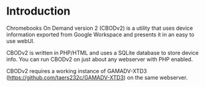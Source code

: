 # Introduction
Chromebooks On Demand version 2 (CBODv2) is a utility that uses device information exported from Google Workspace and presents it in an easy to use webUI.

CBODv2 is written in PHP/HTML and uses a SQLite database to store device info. You can run CBODv2 on just about any webserver with PHP enabled.

CBODv2 requires a working instance of GAMADV-XTD3 (https://github.com/taers232c/GAMADV-XTD3) on the same webserver.
